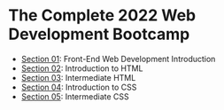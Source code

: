 # The Complete 2022 Web Development Bootcamp

- [Section 01](https://github.com/bhoamikhona/web-development-bootcamp/tree/main/Section%2001): Front-End Web Development Introduction
- [Section 02](https://github.com/bhoamikhona/web-development-bootcamp/tree/main/Section%2002): Introduction to HTML
- [Section 03](https://github.com/bhoamikhona/web-development-bootcamp/tree/main/Section%2003): Intermediate HTML
- [Section 04](https://github.com/bhoamikhona/web-development-bootcamp/tree/main/Section%2004): Introduction to CSS
- [Section 05](): Intermediate CSS

